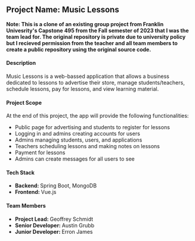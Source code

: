 <h2>Project Name: Music Lessons</h2>

<p><b>Note: This is a clone of an existing group project from Franklin Univesrity's Capstone 495 from the Fall semester of 2023 that I was the team lead for. The original repository is private due to university policy but I recieved permission from the teacher and all team members to create a public repository using the original source code. </b></p>

<h4>Description</h4>  
<p>
Music Lessons is a web-bassed application that allows a business dedicated to lessons to advertise their store, manage students/teachers, schedule lessons, pay for lessons, and view learning material.
</p>

<h4>Project Scope </h4>
<p>At the end of this project, the app will provide the following functionalities: <br/ >
<ul>
	<li>Public page for advertising and students to register for lessons</li>
	<li>Logging in and admins creating accounts for users</li>
	<li>Admins managing students, users, and applications</li>  
	<li>Teachers scheduling lessons and making notes on lessons</li>
	<li>Payment for lessons</li>
  <li>Admins can create messages for all users to see</li>
</ul>
</p>

<h4>Tech Stack</h4>
<ul>
	<li><b>Backend: </b>Spring Boot, MongoDB</li>
	<li><b>Frontend: </b>Vue.js</li>
</ul>

<h4>Team Members</h4>
<ul>
	<li><b>Project Lead: </b> Geoffrey Schmidt</li>
	<li><b>Senior Developer: </b>Austin Grubb </li>
	<li><b>Junior Developer: </b>Erron James </li>
	</ul>

